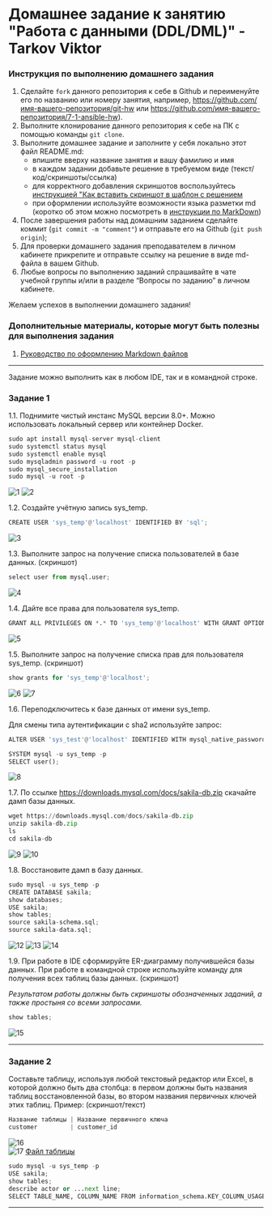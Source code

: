 # Домашнее задание к занятию "Работа с данными (DDL/DML)" - Tarkov Viktor


### Инструкция по выполнению домашнего задания

   1. Сделайте `fork` данного репозитория к себе в Github и переименуйте его по названию или номеру занятия, например, https://github.com/имя-вашего-репозитория/git-hw или  https://github.com/имя-вашего-репозитория/7-1-ansible-hw).
   2. Выполните клонирование данного репозитория к себе на ПК с помощью команды `git clone`.
   3. Выполните домашнее задание и заполните у себя локально этот файл README.md:
      - впишите вверху название занятия и вашу фамилию и имя
      - в каждом задании добавьте решение в требуемом виде (текст/код/скриншоты/ссылка)
      - для корректного добавления скриншотов воспользуйтесь [инструкцией "Как вставить скриншот в шаблон с решением](https://github.com/netology-code/sys-pattern-homework/blob/main/screen-instruction.md)
      - при оформлении используйте возможности языка разметки md (коротко об этом можно посмотреть в [инструкции  по MarkDown](https://github.com/netology-code/sys-pattern-homework/blob/main/md-instruction.md))
   4. После завершения работы над домашним заданием сделайте коммит (`git commit -m "comment"`) и отправьте его на Github (`git push origin`);
   5. Для проверки домашнего задания преподавателем в личном кабинете прикрепите и отправьте ссылку на решение в виде md-файла в вашем Github.
   6. Любые вопросы по выполнению заданий спрашивайте в чате учебной группы и/или в разделе “Вопросы по заданию” в личном кабинете.
   
Желаем успехов в выполнении домашнего задания!
   
### Дополнительные материалы, которые могут быть полезны для выполнения задания

1. [Руководство по оформлению Markdown файлов](https://gist.github.com/Jekins/2bf2d0638163f1294637#Code)

---

Задание можно выполнить как в любом IDE, так и в командной строке.

### Задание 1

1.1. Поднимите чистый инстанс MySQL версии 8.0+. Можно использовать локальный сервер или контейнер Docker.

```python
sudo apt install mysql-server mysql-client
sudo systemctl status mysql
sudo systemctl enable mysql
sudo mysqladmin password -u root -p
sudo mysql_secure_installation
sudo mysql -u root -p
```

![1](img/1.png)
![2](img/2.png)

1.2. Создайте учётную запись sys_temp.

```python
CREATE USER 'sys_temp'@'localhost' IDENTIFIED BY 'sql';
```

![3](img/3.png)

1.3. Выполните запрос на получение списка пользователей в базе данных. (скриншот)

```python
select user from mysql.user;
```

![4](img/4.png)

1.4. Дайте все права для пользователя sys_temp.

```python
GRANT ALL PRIVILEGES ON *.* TO 'sys_temp'@'localhost' WITH GRANT OPTION;
```

![5](img/5.png)

1.5. Выполните запрос на получение списка прав для пользователя sys_temp. (скриншот)

```python
show grants for 'sys_temp'@'localhost';
```

![6](img/6.png)
![7](img/7.png)

1.6. Переподключитесь к базе данных от имени sys_temp.

Для смены типа аутентификации с sha2 используйте запрос:
```python
ALTER USER 'sys_test'@'localhost' IDENTIFIED WITH mysql_native_password BY 'password';
```

```python
SYSTEM mysql -u sys_temp -p
SELECT user();
```

![8](img/8.png)

1.7. По ссылке https://downloads.mysql.com/docs/sakila-db.zip скачайте дамп базы данных.

```python
wget https://downloads.mysql.com/docs/sakila-db.zip
unzip sakila-db.zip
ls
cd sakila-db
```

![9](img/9.png)
![10](img/10.png)

1.8. Восстановите дамп в базу данных.

```python
sudo mysql -u sys_temp -p  
CREATE DATABASE sakila;
show databases;
USE sakila;
show tables;
source sakila-schema.sql;
source sakila-data.sql;
```

![12](img/12.png)
![13](img/13.png)
![14](img/14.png)

1.9. При работе в IDE сформируйте ER-диаграмму получившейся базы данных. При работе в командной строке используйте команду для получения всех таблиц базы данных. (скриншот)

*Результатом работы должны быть скриншоты обозначенных заданий, а также простыня со всеми запросами.*

```python
show tables;
```

![15](img/15.png)

---

### Задание 2

Составьте таблицу, используя любой текстовый редактор или Excel, в которой должно быть два столбца: в первом должны быть названия таблиц восстановленной базы, во втором названия первичных ключей этих таблиц. Пример: (скриншот/текст)

```python
Название таблицы | Название первичного ключа
customer         | customer_id
```

![16](img/16.png)  
![17](img/17.png)
[Файл таблицы](https://github.com/stimul2520/ddl-dml/blob/ff615687a48d50118e0702f2c32d7cc5ed2a3b99/img/3000.txt)

```python
sudo mysql -u sys_temp -p
USE sakila;
show tables;
describe actor or ...next line;
SELECT TABLE_NAME, COLUMN_NAME FROM information_schema.KEY_COLUMN_USAGE WHERE table_schema = 'sakila' AND CONSTRAINT_NAME = 'PRIMARY';
``` 

---

